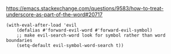 https://emacs.stackexchange.com/questions/9583/how-to-treat-underscore-as-part-of-the-word#20717

```elisp
(with-eval-after-load 'evil
    (defalias #'forward-evil-word #'forward-evil-symbol)
    ;; make evil-search-word look for symbol rather than word boundaries
    (setq-default evil-symbol-word-search t))

```
